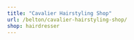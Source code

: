 ```yaml
---
title: "Cavalier Hairstyling Shop"
url: /belton/cavalier-hairstyling-shop/
shop: hairdresser
---
```

